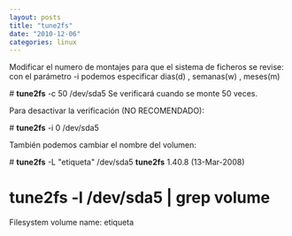 ```yaml
---
layout: posts
title: "tune2fs"
date: "2010-12-06"
categories: linux
---
```


Modificar el numero de montajes para que el sistema de ficheros se revise: con el parámetro -i podemos especificar dias(d) , semanas(w) , meses(m)

\# **tune2fs** -c 50 /dev/sda5  Se verificará cuando se monte 50 veces.

Para desactivar la verificación (NO RECOMENDADO):

\# **tune2fs** -i 0 /dev/sda5

También podemos cambiar el nombre del volumen:

\# **tune2fs** -L "etiqueta" /dev/sda5
**tune2fs** 1.40.8 (13-Mar-2008)
# **tune2fs** -l /dev/sda5 | grep volume
Filesystem volume name:   etiqueta
